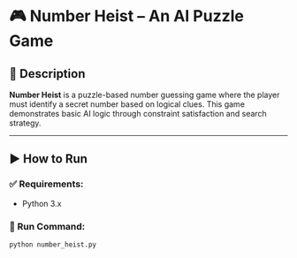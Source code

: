 # 🎮 Number Heist – An AI Puzzle Game

## 📝 Description
**Number Heist** is a puzzle-based number guessing game where the player must identify a secret number based on logical clues. This game demonstrates basic AI logic through constraint satisfaction and search strategy.

---

## ▶️ How to Run

### ✅ Requirements:
- Python 3.x

### 🔧 Run Command:

```bash
python number_heist.py

